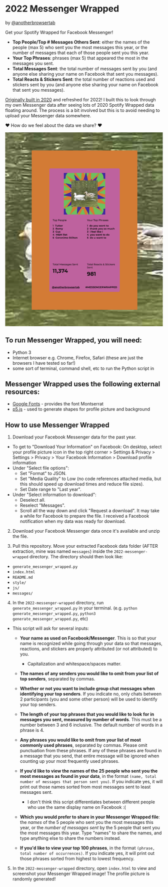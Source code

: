 # 2022 Messenger Wrapped
by [@anotherbrowsertab](https://www.instagram.com/anotherbrowsertab/)

Get your Spotify Wrapped for Facebook Messenger!
- **Top People/Top # Messages Others Sent**: either the names of the people (max 5) who sent you the most messages this year, or the number of messages that each of those people sent you this year.
- **Your Top Phrases**: phrases (max 5) that appeared the most in the messages you sent.
- **Total Messages Sent**: the total number of messages sent by you (and anyone else sharing your name on Facebook that sent you messages).
- **Total Reacts & Stickers Sent**: the total number of reactions used and stickers sent by you (and anyone else sharing your name on Facebook that sent you messages).

[Originally built in 2020](https://github.com/tiffanyq/2020-messenger-wrapped) and refreshed for 2022! I built this to look through my own Messenger data after seeing lots of 2020 Spotify Wrapped data floating around. The process is a bit involved but this is to avoid needing to upload your Messenger data somewhere.

❤️ How do we feel about the data we share? ❤️

![Example output from Messenger Wrapped](./example_output.png)

## To run Messenger Wrapped, you will need:
- Python 3
- Internet browser e.g. Chrome, Firefox, Safari (these are just the browsers I have tested so far!)
- some sort of terminal, command shell, etc to run the Python script in

## Messenger Wrapped uses the following external resources:
- [Google Fonts](https://fonts.google.com/) - provides the font Montserrat
- [p5.js](https://p5js.org/) - used to generate shapes for profile picture and background

## How to use Messenger Wrapped
1. Download your Facebook Messenger data for the past year.
- To get to "Download Your Information" on Facebook: On desktop, select your profile picture icon in the top right corner > Settings & Privacy > Settings > Privacy > Your Facebook Information > Download profile information
- Under "Select file options":
  - Set "Format" to JSON.
  - Set "Media Quality" to Low (no code references attached media, but this should speed up download times and reduce file sizes).
  - Set Date range to "Last year".
- Under "Select information to download":
  - Deselect all.
  - Reselect "Messages".
  - Scroll all the way down and click "Request a download". It may take a while for Facebook to prepare the file. I received a Facebook notification when my data was ready for download.

2. Download your Facebook Messenger data once it's available and unzip the file.

3. Pull this repository. Move your extracted Facebook data folder (AFTER extraction, mine was named `messages`) inside the `2022-messenger-wrapped` directory. The directory should then look like:
- `generate_messenger_wrapped.py`
- `index.html`
- `README.md`
- `style/`
- `js/`
- `messages/`

4. In the `2022-messenger-wrapped` directory, run `generate_messenger_wrapped.py` in your terminal. (e.g. `python generate_messenger_wrapped.py`, `python3 generate_messenger_wrapped.py`, etc)
- This script will ask for several inputs:
  - **Your name as used on Facebook/Messenger**. This is so that your name is recognized while going through your data so that messages, reactions, and stickers are properly attributed (or not attributed) to you.
    - Capitalization and whitespace/spaces matter.

  - **The names of any senders you would like to omit from your list of top senders**, separated by commas.
  
  - **Whether or not you want to include group chat messages when identifying your top senders**. If you indicate no, only chats between 2 participants (you and some other person) will be used to identify your top senders.
  
  - **The length of your top phrases that you would like to look for in messages you sent, measured by number of words**. This must be a number between 3 and 6 inclusive. The default number of words in a phrase is 4.
  
  - **Any phrases you would like to omit from your list of most commonly used phrases**, separated by commas. Please omit punctuation from these phrases. If any of these phrases are found in a message that you send, that entire message will be ignored when counting up your most frequently used phrases.
  
  - **If you'd like to view the names of the 25 people who sent you the most messages as found in your data**, in the format `(name, total number of messages that person sent you)`. If you indicate yes, it will print out those names sorted from most messages sent to least messages sent.
    - I don't think this script differentiates between different people who use the same display name on Facebook :(

  - **Which you would prefer to share in your Messenger Wrapped file**: the *names* of the 5 people who sent you the most messages this year, or the *number of messages sent* by the 5 people that sent you the most messages this year. Type "names" to share the names, and type anything else to share the numbers instead.
 
  - **If you'd like to view your top 100 phrases**, in the format `(phrase, total number of occurrences)`. If you indicate yes, it will print out those phrases sorted from highest to lowest frequency.

5. In the `2022-messenger-wrapped` directory, open `index.html` to view and screenshot your Messenger Wrapped image! The profile picture is randomly generated!
